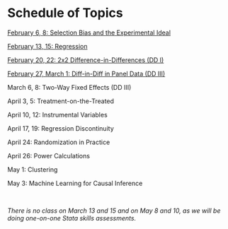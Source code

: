 # Schedule of Topics   

[February 6, 8: Selection Bias and the Experimental Ideal](M1-selection.html)  

[February 13, 15: Regression](M2-regression.html) 

[February 20, 22: 2x2 Difference-in-Differences (DD I)](M3-DD1.html)   

[February 27, March 1: Diff-in-Diff in Panel Data (DD III)](https://pjakiela.github.io/ECON523/M4-DD2.html)  

March 6, 8:  Two-Way Fixed Effects (DD III)

April 3, 5: Treatment-on-the-Treated

April 10, 12:  Instrumental Variables

April 17, 19:  Regression Discontinuity   

April 24:  Randomization in Practice  

April 26:  Power Calculations

May 1:  Clustering

May 3:  Machine Learning for Causal Inference

<br>

_There is no class on March 13 and 15 and on May 8 and 10, as we will be doing one-on-one Stata skills assessments._

 


